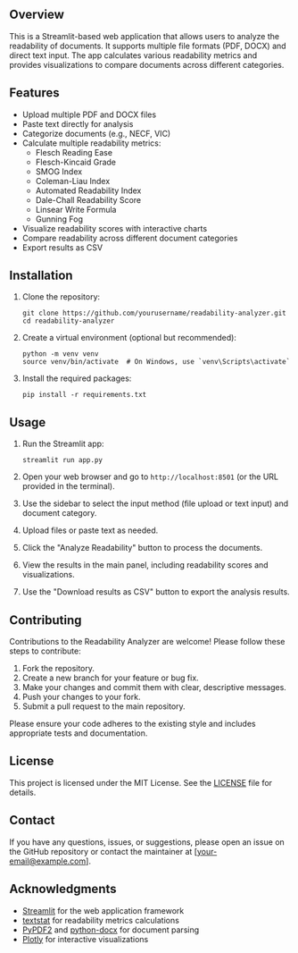 
## Overview

This is a Streamlit-based web application that allows users to analyze the readability of documents. It supports multiple file formats (PDF, DOCX) and direct text input. The app calculates various readability metrics and provides visualizations to compare documents across different categories.

## Features

- Upload multiple PDF and DOCX files
- Paste text directly for analysis
- Categorize documents (e.g., NECF, VIC)
- Calculate multiple readability metrics:
  - Flesch Reading Ease
  - Flesch-Kincaid Grade
  - SMOG Index
  - Coleman-Liau Index
  - Automated Readability Index
  - Dale-Chall Readability Score
  - Linsear Write Formula
  - Gunning Fog
- Visualize readability scores with interactive charts
- Compare readability across different document categories
- Export results as CSV

## Installation

1. Clone the repository:
   ```
   git clone https://github.com/yourusername/readability-analyzer.git
   cd readability-analyzer
   ```

2. Create a virtual environment (optional but recommended):
   ```
   python -m venv venv
   source venv/bin/activate  # On Windows, use `venv\Scripts\activate`
   ```

3. Install the required packages:
   ```
   pip install -r requirements.txt
   ```

## Usage

1. Run the Streamlit app:
   ```
   streamlit run app.py
   ```

2. Open your web browser and go to `http://localhost:8501` (or the URL provided in the terminal).

3. Use the sidebar to select the input method (file upload or text input) and document category.

4. Upload files or paste text as needed.

5. Click the "Analyze Readability" button to process the documents.

6. View the results in the main panel, including readability scores and visualizations.

7. Use the "Download results as CSV" button to export the analysis results.

## Contributing

Contributions to the Readability Analyzer are welcome! Please follow these steps to contribute:

1. Fork the repository.
2. Create a new branch for your feature or bug fix.
3. Make your changes and commit them with clear, descriptive messages.
4. Push your changes to your fork.
5. Submit a pull request to the main repository.

Please ensure your code adheres to the existing style and includes appropriate tests and documentation.

## License

This project is licensed under the MIT License. See the [LICENSE](LICENSE) file for details.

## Contact

If you have any questions, issues, or suggestions, please open an issue on the GitHub repository or contact the maintainer at [your-email@example.com].

## Acknowledgments

- [Streamlit](https://streamlit.io/) for the web application framework
- [textstat](https://pypi.org/project/textstat/) for readability metrics calculations
- [PyPDF2](https://pypdf2.readthedocs.io/) and [python-docx](https://python-docx.readthedocs.io/) for document parsing
- [Plotly](https://plotly.com/python/) for interactive visualizations
